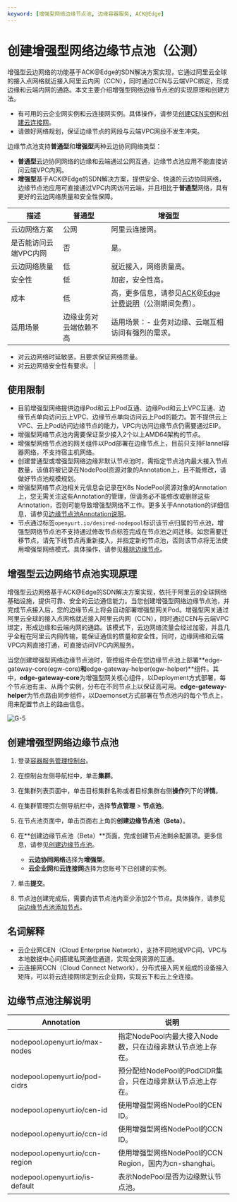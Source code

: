 ```yaml
---
keyword: [增强型网络边缘节点池, 边缘容器服务, ACK@Edge]
---
```


# 创建增强型网络边缘节点池（公测）

增强型云边网络的功能基于ACK@Edge的SDN解决方案实现，它通过阿里云全球的接入点网格就近接入阿里云内网（CCN），同时通过CEN与云端VPC绑定，形成边缘和云端内网的通路。本文主要介绍增强型网络边缘节点池的实现原理和创建方法。

-   有可用的云企业网实例和云连接网实例。具体操作，请参见[创建CEN实例]()和[创建云连接网](/intl.zh-CN/配置指南/云连接网/创建云连接网.md)。
-   请做好网络规划，保证边缘节点的网段与云端VPC网段不发生冲突。

边缘节点池支持**普通型**和**增强型**两种云边协同网络类型：

-   **普通型**云边协同网络的边缘和云端通过公网互通，边缘节点池应用不能直接访问云端VPC内网。
-   **增强型**基于ACK@Edge的SDN解决方案，提供安全、快速的云边协同网络，边缘节点池应用可直接通过VPC内网访问云端，并且相比于**普通型**网络，具有更好的云边网络质量和安全性保障。

|描述|普通型|增强型|
|--|---|---|
|云边网络方案|公网|阿里云连接网。|
|是否能访问云端VPC内网|否|是。|
|云边网络质量|低|就近接入，网络质量高。|
|安全性|低|加密，安全性高。|
|成本|低|高，更多信息，请参见[ACK@Edge计费说明]()（公测期间免费）。|
|适用场景|边缘业务对云端依赖不高|适用场景：-   业务对边缘、云端互相访问有强烈的需求。
-   对云边网络时延敏感，且要求保证网络质量。
-   对云边网络安全性有要求。 |

## 使用限制

-   目前增强型网络提供边缘Pod和云上Pod互通、边缘Pod和云上VPC互通、边缘节点单向访问云上VPC、边缘节点单向访问云上Pod的能力。暂不提供云上VPC、云上Pod访问边缘节点的能力，VPC内访问边缘节点仍需要通过EIP。
-   增强型网络节点池内需要保证至少接入2个以上AMD64架构的节点。
-   增强型网络节点池的网关组件以Pod部署在边缘节点上，目前只支持Flannel容器网络，不支持宿主机网络。
-   创建普通型或增强型网络边缘非默认节点池时，需指定节点池内最大接入节点数量，该值将被记录在NodePool资源对象的Annotation上，且不能修改，请做好节点池规模规划。
-   增强型网络节点池相关元信息会记录在K8s NodePool资源对象的Annotation上，您无需关注这些Annotation的管理，但请务必不能修改或删除这些Annotation，否则可能导致增强型网络不工作。更多关于Annotation的详细信息，请参见[边缘节点池Annotation说明](#table_r0v_lda_822)。
-   节点通过标签`openyurt.io/desired-nodepool`标识该节点归属的节点池，增强型网络节点池不支持通过修改节点标签完成在节点池之间迁移。如您需要迁移节点，请先下线节点再重新接入，并指定新的节点池，否则该节点将无法使用增强型网络模式。具体操作，请参见[移除边缘节点]()。

## 增强型云边网络节点池实现原理

增强型云边网络基于ACK@Edge的SDN解决方案实现，依托于阿里云的全球网络基础设施，提供可靠、安全的云边通信能力。当您创建增强型网络边缘节点池，并完成节点接入后，您的边缘节点上将会自动部署增强型网关Pod。增强型网关通过阿里云全球的接入点网格就近接入阿里云内网（CCN），同时通过CEN与云端VPC绑定，形成边缘和云端内网的通路。该模式下，云边网络流量会经过加密，并且几乎全程在阿里云内网传输，能保证通信的质量和安全性。同时，边缘网络和云端VPC内网直接打通，可直接访问VPC内网服务。

当您创建增强型网络边缘节点池时，管控组件会在您边缘节点池上部署**edge-gateway-core\(egw-core\)**和**edge-gateway-helper\(egw-helper\)**组件。其中，**edge-gateway-core**为增强型网关核心组件，以Deployment方式部署，每个节点池有主、从两个实例，分布在不同节点上以保证高可用。**edge-gateway-helper**为节点路由同步组件，以Daemonset方式部署在节点池内的每个节点上，用来配置节点上的路由信息。

![G-5](https://static-aliyun-doc.oss-accelerate.aliyuncs.com/assets/img/zh-CN/3991121161/p224127.png)

## 创建增强型网络边缘节点池

1.  登录[容器服务管理控制台](https://cs.console.aliyun.com)。

2.  在控制台左侧导航栏中，单击**集群**。

3.  在集群列表页面中，单击目标集群名称或者目标集群右侧**操作**列下的**详情**。

4.  在集群管理页左侧导航栏中，选择**节点管理** \> **节点池**。

5.  在节点池页面中，单击页面右上角的**创建边缘节点池（Beta）**。

6.  在**创建边缘节点池（Beta）**页面，完成创建节点池剩余配置项。更多信息，请参见[创建边缘节点池](/intl.zh-CN/边缘容器服务ACK@Edge用户指南/边缘单元化管理/边缘节点池管理/创建边缘节点池.md)。

    -   **云边协同网络**选择为**增强型**。
    -   **云企业网**和**云连接网**选择为您账号下已创建的实例。
7.  单击**提交**。

8.  节点池创建完成后，需要向该节点池内至少添加2个节点。具体操作，请参见[向边缘节点池添加节点](/intl.zh-CN/边缘容器服务ACK@Edge用户指南/边缘单元化管理/边缘节点池管理/向边缘节点池添加节点.md)。


## 名词解释

-   云企业网CEN（Cloud Enterprise Network），支持不同地域VPC间、VPC与本地数据中心间搭建私网通信通道，实现全网资源的互通。
-   云连接网CCN（Cloud Connect Network），分布式接入网关组成的设备接入矩阵，可以将云连接网绑定到云企业网，实现云下和云上全连接。

## 边缘节点池注解说明

|Annotation|说明|
|----------|--|
|nodepool.openyurt.io/max-nodes|指定NodePool内最大接入Node数，只在边缘非默认节点池上存在。|
|nodepool.openyurt.io/pod-cidrs|预分配给NodePool的PodCIDR集合，只在边缘非默认节点池上存在。|
|nodepool.openyurt.io/cen-id|使用增强型网络NodePool的CEN ID。|
|nodepool.openyurt.io/ccn-id|使用增强型网络NodePool的CCN ID。|
|nodepool.openyurt.io/ccn-region|使用增强型网络NodePool的CCN Region，国内为cn-shanghai。|
|nodepool.openyurt.io/is-default|表示NodePool是否为边缘默认节点池。|


